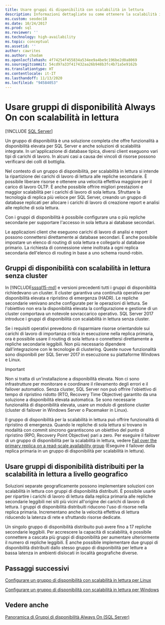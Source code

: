 ```yaml
---
title: Usare gruppi di disponibilità con scalabilità in lettura
description: Informazioni dettagliate su come ottenere la scalabilità in lettura quando si usano i gruppi di disponibilità Always On e sull'uso di gruppi di disponibilità distribuiti per la scalabilità in lettura geografica.
ms.custom: seodec18
ms.date: 10/24/2017
ms.prod: sql
ms.reviewer: ''
ms.technology: high-availability
ms.topic: conceptual
ms.assetid: ''
author: cawrites
ms.author: chadam
ms.openlocfilehash: 4f74254f455834a534ee9a4be9c196be2d0a8069
ms.sourcegitcommit: 54cd97a33f417432aa26b948b3fc4b71a5e9162b
ms.translationtype: HT
ms.contentlocale: it-IT
ms.lasthandoff: 11/13/2020
ms.locfileid: "94584053"
---
```

# <a name="use-read-scale-with-always-on-availability-groups"></a>Usare gruppi di disponibilità Always On con scalabilità in lettura
[!INCLUDE [SQL Server](../../../includes/applies-to-version/sqlserver.md)]

Un gruppo di disponibilità è una soluzione completa che offre funzionalità a disponibilità elevata per SQL Server e anche soluzioni di scalabilità integrate. In un'applicazione di database tipica, diversi client eseguono vari tipi di carichi di lavoro. In alcuni casi a causa dei vincoli di risorse possono verificarsi dei colli di bottiglia. 

Nel contesto di un gruppo di disponibilità, per scalabilità in lettura si intende la ripartizione dei carichi di lavoro di lettura alle repliche secondarie. È possibile liberare risorse e ottenere una velocità effettiva maggiore per il carico di lavoro OLTP. È anche possibile offrire migliori prestazioni e maggior scalabilità per i carichi di lavoro di sola lettura. Sfruttare la tecnologia di replica più veloce per SQL Server, creando un gruppo di database replicati per allocare i carichi di lavoro di creazione report e analisi alle repliche di sola lettura.

Con i gruppi di disponibilità è possibile configurare una o più repliche secondarie per supportare l'accesso in sola lettura ai database secondari.

Le applicazioni client che eseguono carichi di lavoro di analisi e report possono connettersi direttamente ai database secondari. È anche possibile impostare un elenco di routing di sola lettura e collegarlo al database primario. La richiesta di connessione viene inoltrata a ogni replica secondaria dell'elenco di routing in base a uno schema round-robin.

## <a name="read-scale-availability-groups-without-cluster"></a>Gruppi di disponibilità con scalabilità in lettura senza cluster

In [!INCLUDE[sssql15-md](../../../includes/sssql15-md.md)] e versioni precedenti tutti i gruppi di disponibilità richiedevano un cluster. Il cluster garantiva una continuità operativa per disponibilità elevata e ripristino di emergenza (HADR). Le repliche secondarie venivano anche configurate per le operazioni di lettura. Se l'obiettivo non era la disponibilità elevata la configurazione e gestione di un cluster comportava un notevole sovraccarico operativo. SQL Server 2017 introduce i gruppi di disponibilità con scalabilità in lettura senza cluster. 

Se i requisiti operativi prevedono di risparmiare risorse orientandole sui carichi di lavoro di importanza critica in esecuzione nella replica primaria, ora è possibile usare il routing di sola lettura o connettersi direttamente a repliche secondarie leggibili. Non più necessario dipendere dall'integrazione con le tecnologie di clustering. Queste nuove funzionalità sono disponibili per SQL Server 2017 in esecuzione su piattaforme Windows e Linux.

>[!IMPORTANT]
>Non si tratta di un'installazione a disponibilità elevata. Non ci sono infrastrutture per monitorare e coordinare il rilevamento degli errori e il failover automatico. Senza cluster, SQL Server non può offrire l'obiettivo di tempo di ripristino ridotto (RTO, Recovery Time Objective) garantito da una soluzione a disponibilità elevata automatica. Se sono necessarie funzionalità di disponibilità elevata, usare un modulo di gestione cluster (cluster di failover in Windows Server o Pacemaker in Linux).
>
>Il gruppo di disponibilità per la scalabilità in lettura può offrire funzionalità di ripristino di emergenza. Quando le repliche di sola lettura si trovano in modalità con commit sincrono garantiscono un obiettivo del punto di ripristino (RPO, Recovery Point Objective) pari a zero. Per eseguire il failover di un gruppo di disponibilità per la scalabilità in lettura, vedere [Fail over the primary replica on a read-scale availability group](perform-a-planned-manual-failover-of-an-availability-group-sql-server.md#ReadScaleOutOnly) (Eseguire il failover della replica primaria in un gruppo di disponibilità per scalabilità in lettura).

## <a name="use-distributed-availability-groups-for-geographic-read-scale"></a>Usare gruppi di disponibilità distribuiti per la scalabilità in lettura a livello geografico

Soluzioni separate geograficamente possono implementare soluzioni con scalabilità in lettura con gruppi di disponibilità distribuiti. È possibile usarle per ripartire i carichi di lavoro di lettura dalla replica primaria alle repliche secondarie leggibili nei siti più vicini all'origine dei carichi di lavoro di lettura. I gruppi di disponibilità distribuiti riducono l'uso di risorse nella replica primaria. Incrementano anche la velocità effettiva di lettura riducendo la latenza di rete e sfruttando risorse dedicate.

Un singolo gruppo di disponibilità distribuito può avere fino a 17 repliche secondarie leggibili. Per accrescere la capacità di scalabilità, è possibile connettere a cascata più gruppi di disponibilità per aumentare ulteriormente il numero di repliche leggibili. È anche possibile implementare due gruppi di disponibilità distribuiti dallo stesso gruppo di disponibilità per letture a bassa latenza in ambienti dislocati in località geografiche diverse.




## <a name="next-steps"></a>Passaggi successivi

[Configurare un gruppo di disponibilità con scalabilità in lettura per Linux](../../../linux/sql-server-linux-availability-group-configure-rs.md)

[Configurare un gruppo di disponibilità con scalabilità in lettura per Windows](../../../database-engine/availability-groups/windows/configure-read-scale-availability-groups.md)

## <a name="see-also"></a>Vedere anche

 [Panoramica di Gruppi di disponibilità Always On &#40;SQL Server&#41;](../../../database-engine/availability-groups/windows/overview-of-always-on-availability-groups-sql-server.md)
